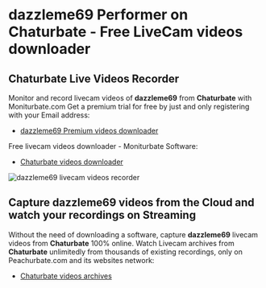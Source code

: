 # dazzleme69 Performer on Chaturbate - Free LiveCam videos downloader

## Chaturbate Live Videos Recorder

Monitor and record livecam videos of **dazzleme69** from **Chaturbate** with Moniturbate.com
Get a premium trial for free by just and only registering with your Email address:
* [dazzleme69 Premium videos downloader](https://moniturbate.com/request-demo-licence-key.html)

Free livecam videos downloader - Moniturbate Software:
* [Chaturbate videos downloader](https://moniturbate.com/moniturbate-download-software.html)

![dazzleme69 livecam videos recorder](https://peachurnet.com/templates/moniturbate-software.png)


## Capture dazzleme69 videos from the Cloud and watch your recordings on Streaming

Without the need of downloading a software, capture **dazzleme69** livecam videos from **Chaturbate** 100% online.
Watch Livecam archives from **Chaturbate** unlimitedly from thousands of existing recordings, only on Peachurbate.com and its websites network:
* [Chaturbate videos archives](https://peachurnet.com/)